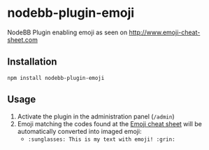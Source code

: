 nodebb-plugin-emoji
===================

NodeBB Plugin enabling emoji as seen on http://www.emoji-cheat-sheet.com


## Installation

    npm install nodebb-plugin-emoji


## Usage

1. Activate the plugin in the administration panel (`/admin`)
1. Emoji matching the codes found at the [Emoji cheat sheet](http://www.emoji-cheat-sheet.com) will be automatically converted into imaged emoji:
    * `:sunglasses: This is my text with emoji! :grin:`